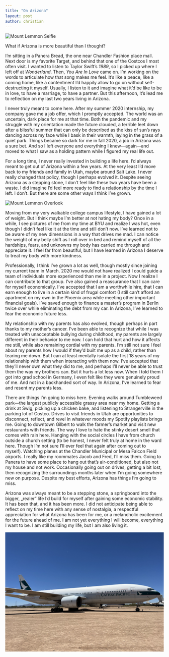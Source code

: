 ```yaml
---
title: "On Arizona"
layout: post
author: christian
---
```


![Mount Lemmon Selfie](/assets/IMG_3935.jpeg)

What if Arizona is more beautiful than I thought?


I’m sitting in a Panera Bread, the one near Chandler Fashion place mall. Next door is my favorite Target, and behind that one of the Costcos I most often visit. I wanted to listen to Taylor Swift’s _1989_, so I picked up where I left off at _Wonderland_. Then, _You Are In Love_ came on. I’m working on the words to articulate how that song makes me feel. It’s like a peace, like a coming home, like a contentment I’d happily allow to go on without self-destructing it myself. Usually, I listen to it and imagine what it’d be like to be in love, to have a marriage, to have a partner. But this afternoon, it’s lead me to reflection on my last two years living in Arizona.

I never truly meant to come here. After my summer 2020 internship, my company gave me a job offer, which I promptly accepted. The world was an uncertain, dark place for me at that time. Both the pandemic and my struggle with my orientation made the future clouded, a terrible leet down after a blissful summer that can only be described as the kiss of sun’s rays dancing across my face while I bask in their warmth, laying in the grass of a quiet park. Things became so dark for me in fall 2020, a job in Arizona was a sure bet. And so I left everyone and everything I knew—again—and moved to what I saw as a holding pattern while I figured my real life out.

For a long time, I never really invested in building a life here. I’d always meant to get out of Arizona within a few years. At the very least I’d move back to my friends and family in Utah, maybe around Salt Lake. I never really changed that policy, though I perhaps evolved it. Despite seeing Arizona as a stepping stone, I don’t feel like these two years have been a waste. I did imagine I’d feel more ready to find a relationship by the time I left. I don’t. But there are some other ways I think I’ve grown.

![Mount Lemmon Overlook](/assets/IMG_3938.jpeg)

Moving from my very walkable college campus lifestyle, I have gained a lot of weight. But I think maybe I’m better at not hating my body? Once in a while, I see pictures of me from my time at BYU and realize I was hot, even though I didn’t feel like it at the time and still don’t now. I’ve learned not to be aware of my new dimensions in a way that drives me mad. I can notice the weight of my belly shift as I roll over in bed and remind myself of all the hardships, fears, and unknowns my body has carried me through and appreciate it. I feel far from beautiful, but I have learned in Arizona I deserve to treat my body with more kindness.

Professionally, I think I’ve grown a lot as well, though mostly since joining my current team in March. 2020 me would not have realized I could guide a team of individuals more experienced than me in a project. Now I realize I can contribute to that group. I’ve also gained a reassurance that I can care for myself economically. I’ve accepted that I am a worthwhile hire, that I can earn enough to live in a certain kind of frugal comfort (I still can’t afford an apartment on my own in the Phoenix area while meeting other important financial goals). I’ve saved enough to finance a master’s program in Berlin twice over while eliminating the debt from my car. In Arizona, I’ve learned to fear the economic future less.

My relationship with my parents has also evolved, though perhaps in part thanks to my mother’s cancer. I’ve been able to recognize that while I was treated with unacceptable bullying during childhood, my parents are largely different in their behavior to me now. I can hold that hurt and how it affects me still, while also remaining cordial with my parents. I’m still not sure I feel about my parents how I would if they’d built me up as a child, rather than tearing me down. But I can at least mentally isolate the first 18 years of my relationship with them when interacting with them now. I’ve accepted that they’ll never own what they did to me, and perhaps I’ll never be able to trust them the way my brothers can. But it hurts a lot less now. When I told them I got into grad school in Germany, I even felt like they were genuinely proud of me. And not in a backhanded sort of way. In Arizona, I’ve learned to fear and resent my parents less.

There are things I’m going to miss here. Evening walks around Tumbleweed park—the largest publicly accessible grassy area near my home. Getting a drink at Swig, picking up a chicken bake, and listening to Strangerville in the parking lot of Costco. Drives to visit friends in Utah are opportunities to disconnect, reflect, and revel in whatever moods my Spotify playlists brings me. Going to downtown Gilbert to walk the farmer’s market and visit new restaurants with friends. The way I love to hate the stinky desert smell that comes with rain here. Hanging with the social circles I have from church outside a church setting (to be honest, I never felt truly at home in the ward here. Though I’m not sure I’ll ever feel that again after coming out to myself). Watching planes at the Chandler Municipal or Mesa Falcon Field airports. I really like my roommates Jacob and Fred, I’ll miss them. Going to Panera to have some place to hang out that’s air-conditioned, but also not my house and not work. Occasionally going out on drives, getting a bit lost, then recognizing the surroundings months later when I’m going somewhere new on purpose. Despite my best efforts, Arizona has things I’m going to miss.

Arizona was always meant to be a stepping stone, a springboard into the bigger, „realer“ life I’d build for myself after gaining some economic stability. It has been that, and it has been more. I did not anticipate being able to reflect on my time here with any sense of nostalgia, a respectful appreciation for what Arizona has been for me, or a melancholic excitement for the future ahead of me. I am not yet everything I will become, everything I want to be. I am still building my life, but I am also living it. 

![First Boeing 777 Ever Built](/assets/IMG_3844.jpeg)

